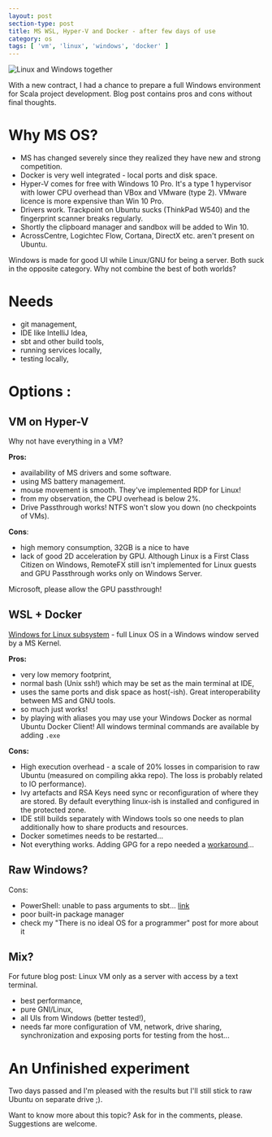 ```yaml
---
layout: post
section-type: post
title: MS WSL, Hyper-V and Docker - after few days of use
category: os
tags: [ 'vm', 'linux', 'windows', 'docker' ]
---
```



![Linux and Windows together](https://fossbytes.com/wp-content/uploads/2016/11/windows-linux.jpg)

With a new contract, I had a chance to prepare a full Windows environment for Scala project development. Blog post contains pros and cons without final thoughts.

# Why MS OS?
- MS has changed severely since they realized they have new and strong competition.
- Docker is very well integrated - local ports and disk space.
- Hyper-V comes for free with Windows 10 Pro. It's a type 1 hypervisor with lower CPU overhead than VBox and VMware (type 2). VMware licence is more expensive than Win 10 Pro.
- Drivers work. Trackpoint on Ubuntu sucks (ThinkPad W540) and the fingerprint scanner breaks regularly.
- Shortly the clipboard manager and sandbox will be added to Win 10.
- AcrossCentre, Logichtec Flow, Cortana, DirectX etc. aren't present on Ubuntu.

Windows is made for good UI while Linux/GNU for being a server. Both suck in the opposite category. Why not combine the best of both worlds?

# Needs
- git management,
- IDE like IntelliJ Idea,
- sbt and other build tools,
- running services locally,
- testing locally,

# Options :
## VM on Hyper-V
Why not have everything in a VM? 

**Pros:**
- availability of MS drivers and some software.
- using MS battery management.
- mouse movement is smooth. They've implemented RDP for Linux!
- from my observation, the CPU overhead is below 2%.
- Drive Passthrough works! NTFS won't slow you down (no checkpoints of VMs).

**Cons**:
- high memory consumption, 32GB is a nice to have
- lack of good 2D acceleration by GPU. Although Linux is a First Class Citizen on Windows, RemoteFX still isn't implemented for Linux guests and GPU Passthrough works only on Windows Server. 

Microsoft, please allow the GPU passthrough!

## WSL + Docker
[Windows for Linux subsystem](https://docs.microsoft.com/en-us/windows/wsl/faq) - full Linux OS in a Windows window served by a MS Kernel. 

**Pros:**
- very low memory footprint,
- normal bash (Unix ssh!) which may be set as the main terminal at IDE,
- uses the same ports and disk space as host(-ish). Great interoperability between MS and GNU tools.
- so much just works!
- by playing with aliases you may use your Windows Docker as normal Ubuntu Docker Client! All windows terminal commands are available by adding `.exe`

**Cons:**
- High execution overhead - a scale of 20% losses in comparision to raw Ubuntu (measured on compiling akka repo). The loss is probably related to IO performance).
- Ivy artefacts and RSA Keys need sync or reconfiguration of where they are stored. By default everything linux-ish is installed and configured in the protected zone.
- IDE still builds separately with Windows tools so one needs to plan additionally how to share products and resources.
- Docker sometimes needs to be restarted...
- Not everything works. Adding GPG for a repo needed a [workaround](https://github.com/Microsoft/WSL/issues/3286#issuecomment-402594992)...

## Raw Windows?
Cons:
- PowerShell: unable to pass arguments to sbt... [link](https://stackoverflow.com/questions/54400669/sbt-and-command-line-parameters-in-powershell-problem)
- poor built-in package manager
- check my "There is no ideal OS for a programmer" post for more about it

## Mix?
For future blog post: Linux VM only as a server with access by a text terminal.
- best performance,
- pure GNI/Linux,
- all UIs from Windows (better tested!),
- needs far more configuration of VM, network, drive sharing, synchronization and exposing ports for testing from the host...

# An Unfinished experiment
Two days passed and I'm pleased with the results but I'll still stick to raw Ubuntu on separate drive ;).

Want to know more about this topic? Ask for in the comments, please. Suggestions are welcome.
